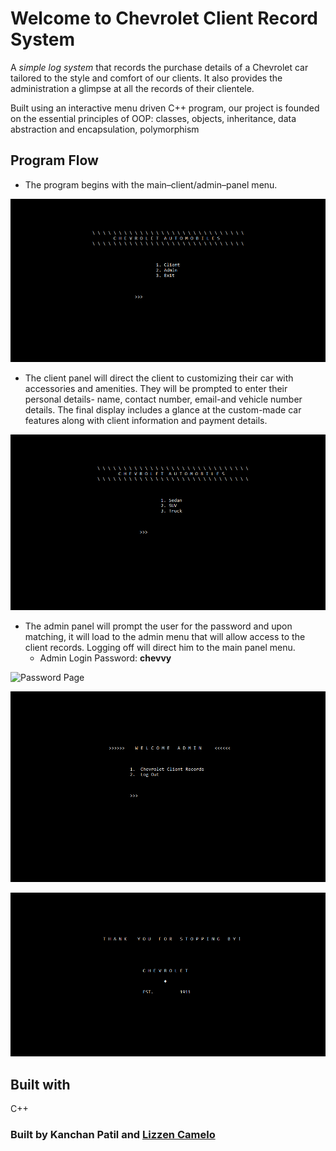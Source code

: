 # Welcome to Chevrolet Client Record System

A *simple log system* that records the purchase details of a Chevrolet car tailored to the style and comfort of our clients. It also provides the administration a glimpse at all the records of their clientele.


Built using an interactive menu driven C++ program, our project is founded on the essential principles of OOP: classes, objects, inheritance, data abstraction and encapsulation, polymorphism

## Program Flow

- The program begins with the main–client/admin–panel menu.

![Main Panel](img/mainPanel.png)

- The client panel will direct the client to customizing their car with accessories and amenities. They will be prompted to enter their personal details- name, contact number, email-and vehicle number details. The final display includes a glance at the custom-made car features along with client information and payment details.

![Client Panel](img/clientPanel.png)

- The admin panel will prompt the user for the password and upon matching, it will load to the admin menu that will allow access to the client records. Logging off will direct him to the main panel menu.
    - Admin Login Password: **chevvy**

![Password Page](img/passwordPage.png)

![Admin Panel](img/adminPanel.png)

![Exit Page](img/exitPage.png)

## Built with
C++ 

### Built by Kanchan Patil and [Lizzen Camelo](https://github.com/lizzencamelo)
